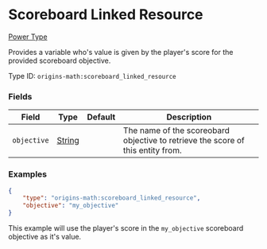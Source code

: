 # Scoreboard Linked Resource

[Power Type](../power_types.md)

Provides a variable who's value is given by the player's score for the provided scoreboard objective.

Type ID: `origins-math:scoreboard_linked_resource`

### Fields
| Field      | Type | Default    | Description |
|------------|------|------------|-------------|
|`objective` |[String](https://origins.readthedocs.io/en/latest/types/data_types/string/)| | The name of the scoreobard objective to retrieve the score of this entity from. |

### Examples
```json
{
	"type": "origins-math:scoreboard_linked_resource",
	"objective": "my_objective"
}
```
This example will use the player's score in the `my_objective` scoreboard objective as it's value. 